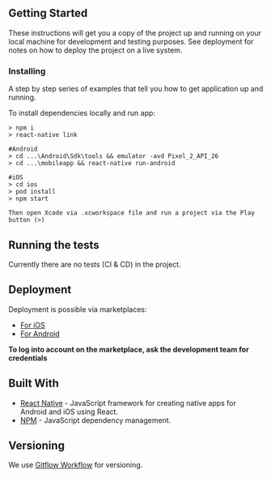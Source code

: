 ## Getting Started

These instructions will get you a copy of the project up and running on your local machine for development and testing purposes. See deployment for notes on how to deploy the project on a live system.


### Installing

A step by step series of examples that tell you how to get application up and running.

To install dependencies locally and run app:

```
> npm i
> react-native link

#Android
> cd ...\Android\Sdk\tools && emulator -avd Pixel_2_API_26
> cd ...\mobileapp && react-native run-android

#iOS
> cd ios
> pod install
> npm start

Then open Xcode via .xcworkspace file and run a project via the Play button (>)
```

## Running the tests

Currently there are no tests (CI & CD) in the project.

## Deployment

Deployment is possible via marketplaces:

* [For iOS](https://appstoreconnect.apple.com/login)
* [For Android](https://play.google.com/apps/publish/signup/)

**To log into account on the marketplace, ask the development team for credentials**

## Built With

* [React Native](https://reactnative.dev/) - JavaScript framework for creating native apps for Android and iOS using React.
* [NPM](https://www.npmjs.com/) - JavaScript dependency management.

## Versioning

We use [Gitflow Workflow](https://www.atlassian.com/git/tutorials/comparing-workflows/gitflow-workflow) for versioning.
